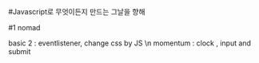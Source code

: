 #Javascript로 무엇이든지 만드는 그날을 향해 

#1 nomad

basic 2 : eventlistener, change css by JS \n
momentum : clock , input and submit 

